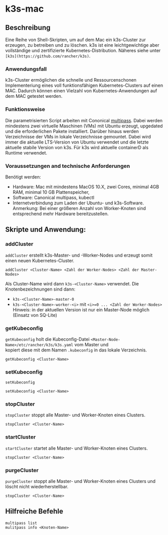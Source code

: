 # k3s-mac

## Beschreibung
Eine Reihe von Shell-Skripten, um auf dem Mac ein k3s-Cluster zur erzeugen, zu betreiben und zu löschen. k3s ist eine leichtgewichtige aber vollständige und zertifizierte Kubernetes-Distribution. Näheres siehe unter `[k3s](https://github.com/rancher/k3s)`.

### Anwendungsfall
k3s-Cluster ermöglichen die schnelle und Ressourcenschonen Implementeriung eines voll funktionsfähigen Kubernetes-Clusters auf einen MAC. Dadurch können einen Vielzahl von Kubernetes-Anwendungen auf dem MAC getestet werden.

### Funktionsweise
Die parametrisierten Script arbeiten mit Cononical [multipass](https://multipass/run). Dabei werden mindestens zwei virtuelle Maschinen (VMs) mit Ubuntu erzeugt, upgedated und die erforderlichen Pakete installiert. Darüber hinaus werden Verzeichnisse der VMs in lokale Verzeichnisse gemountet. Dabei wird immer die aktuelle LTS-Version von Ubuntu verwendet und die letzte aktuelle stabile Version von k3s. Für k3s wird aktuelle containerD als Runtime verwendet.

### Voraussetzungen and technische Anforderungen
Benötigt werden:
* Hardware: Mac mit mindestens MacOS 10.X, zwei Cores, minimal  4GB RAM, minimal 10 GB Plattenspeicher,
* Software: Canonical multipass, kubectl
* Internetverbindung zum Laden der Ubuntu- und k3s-Software.
Anmerkung: Bei einer größeren Anzahl von Worker-Knoten sind entsprechend mehr Hardware bereitzustellen.

## Skripte und Anwendung:

### addCluster
`addCluster` erstellt k3s-Master- und -Worker-Nodes und erzeugt somit einen neuen Kubernetes-Cluster.  
```  
addCluster <Cluster-Name> <Zahl der Worker-Nodes> <Zahl der Master-Nodes>  
```
Als Cluster-Name wird dann `k3s-<Cluster-Name>` verwendet. Die Knotenbezeichnungen sind dann:  
* `k3s-<Cluster-Name>-master-0`
* `k3s-<Cluster-Name>-worker-<i>` mit `<i>=0 ... <Zahl der Worker-Nodes>`  
Hinweis: in der aktuellen Version ist nur ein Master-Node möglich (Einsatz von SQ-Lite)

### getKubeconfig
`getKubeconfig` holt die Kubeconfig-Datei `<Master-Node-Name>/etc/rancher/k3s/k3s.yaml` vom Master und  
kopiert diese mit dem Namen `.kubeconfig` in das lokale Verzeichnis.
```
getKubeconfig <Cluster-Name>
```

### setKubeconfig
`setKubeconfig`  
```
setKubeconfig <Cluster-Name>
```

### stopCluster
`stopCluster` stoppt alle Master- und Worker-Knoten eines Clusters.
```
stopCluster <Cluster-Name>
```
### startCluster
`startCluster` startet alle Master- und Worker-Knoten eines Clusters.
```
stopCluster <Cluster-Name>
```
### purgeCluster
`purgeCluster` stoppt alle Master- und Worker-Knoten eines Clusters und löscht nicht wiederherstellbar.
```
stopCluster <Cluster-Name>
```
## Hilfreiche Befehle
`multipass list`  
`mulitpass info <Knoten-Name>`  
